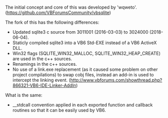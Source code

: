 The initial concept and core of this was developed by 'wqweto'. (https://github.com/VBForumsCommunity/vbsqlite)

The fork of this has the following differences:
- Updated sqlite3 c source from 3011001 (2016-03-03) to 3024000 (2018-06-04).
- Staticly compiled sqlite3 into a VB6 Std-EXE instead of a VB6 ActiveX DLL.
- Win32 flags (SQLITE_WIN32_MALLOC, SQLITE_WIN32_HEAP_CREATE) are used in the c++ sources.
- Renamings in the c++ sources.
- No use of a link.exe replacement (as it caused some problem on other project compilations) to swap cobj files, instead an add-in is used to intercept the linking event. (http://www.vbforums.com/showthread.php?866321-VB6-IDE-Linker-AddIn)

What is the same:
- __stdcall convention applied in each exported function and callback routines so that it can be easily used by VB6.
